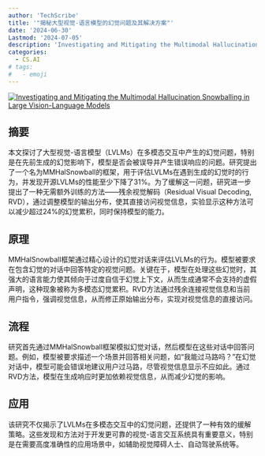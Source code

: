 ```yaml
---
author: 'TechScribe'
title: '"揭秘大型视觉-语言模型的幻觉问题及其解决方案"'
date: '2024-06-30'
Lastmod: '2024-07-05'
description: 'Investigating and Mitigating the Multimodal Hallucination Snowballing in Large Vision-Language Models'
categories:
  - CS.AI
# tags:
#   - emoji
---
```


[![Investigating and Mitigating the Multimodal Hallucination Snowballing in Large Vision-Language Models](https://arxiv-research-1301205113.cos.ap-guangzhou.myqcloud.com/images/2407.00569v1.pdf_0.jpg)](https://arxiv.org/abs/2407.00569v1)

## 摘要

本文探讨了大型视觉-语言模型（LVLMs）在多模态交互中产生的幻觉问题，特别是在先前生成的幻觉影响下，模型是否会被误导并产生错误响应的问题。研究提出了一个名为MMHalSnowball的框架，用于评估LVLMs在遇到生成的幻觉时的行为，并发现开源LVLMs的性能至少下降了31%。为了缓解这一问题，研究进一步提出了一种无需额外训练的方法——残余视觉解码（Residual Visual Decoding, RVD），通过调整模型的输出分布，使其直接访问视觉信息，实验显示这种方法可以减少超过24%的幻觉累积，同时保持模型的能力。<!--more-->

## 原理

MMHalSnowball框架通过精心设计的幻觉对话来评估LVLMs的行为。模型被要求在包含幻觉的对话中回答特定的视觉问题。关键在于，模型在处理这些幻觉时，其强大的语言能力使其倾向于过度自信于幻觉上下文，从而生成通常不会支持的虚假声明，这种现象被称为多模态幻觉累积。RVD方法通过残余连接视觉信息和当前用户指令，强调视觉信息，从而修正原始输出分布，实现对视觉信息的直接访问。

## 流程

研究首先通过MMHalSnowball框架模拟幻觉对话，然后模型在这些对话中回答问题。例如，模型被要求描述一个场景并回答相关问题，如“我能过马路吗？”在幻觉对话中，模型可能会错误地建议用户过马路，尽管视觉信息显示不应如此。通过RVD方法，模型在生成响应时更加依赖视觉信息，从而减少幻觉的影响。

## 应用

该研究不仅揭示了LVLMs在多模态交互中的幻觉问题，还提供了一种有效的缓解策略。这些发现和方法对于开发更可靠的视觉-语言交互系统具有重要意义，特别是在需要高度准确性的应用场景中，如辅助视觉障碍人士、自动驾驶系统等。